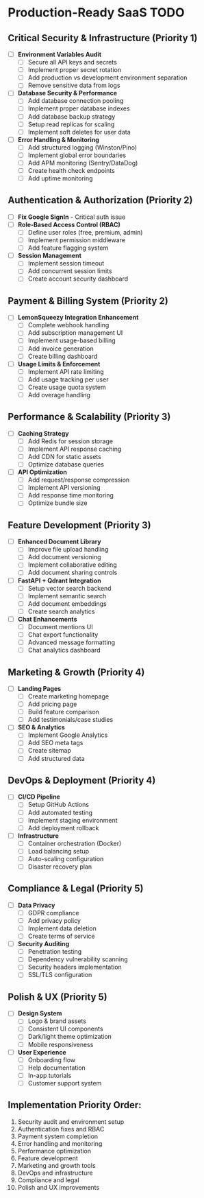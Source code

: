 # Production-Ready SaaS TODO

## Critical Security & Infrastructure (Priority 1)
- [ ] **Environment Variables Audit**
  - [ ] Secure all API keys and secrets
  - [ ] Implement proper secret rotation
  - [ ] Add production vs development environment separation
  - [ ] Remove sensitive data from logs

- [ ] **Database Security & Performance**
  - [ ] Add database connection pooling
  - [ ] Implement proper database indexes
  - [ ] Add database backup strategy
  - [ ] Setup read replicas for scaling
  - [ ] Implement soft deletes for user data

- [ ] **Error Handling & Monitoring**
  - [ ] Add structured logging (Winston/Pino)
  - [ ] Implement global error boundaries
  - [ ] Add APM monitoring (Sentry/DataDog)
  - [ ] Create health check endpoints
  - [ ] Add uptime monitoring

## Authentication & Authorization (Priority 2)
- [ ] **Fix Google SignIn** - Critical auth issue
- [ ] **Role-Based Access Control (RBAC)**
  - [ ] Define user roles (free, premium, admin)
  - [ ] Implement permission middleware
  - [ ] Add feature flagging system
  
- [ ] **Session Management**
  - [ ] Implement session timeout
  - [ ] Add concurrent session limits
  - [ ] Create account security dashboard

## Payment & Billing System (Priority 2)
- [ ] **LemonSqueezy Integration Enhancement**
  - [ ] Complete webhook handling
  - [ ] Add subscription management UI
  - [ ] Implement usage-based billing
  - [ ] Add invoice generation
  - [ ] Create billing dashboard

- [ ] **Usage Limits & Enforcement**
  - [ ] Implement API rate limiting
  - [ ] Add usage tracking per user
  - [ ] Create usage quota system
  - [ ] Add overage handling

## Performance & Scalability (Priority 3)
- [ ] **Caching Strategy**
  - [ ] Add Redis for session storage
  - [ ] Implement API response caching
  - [ ] Add CDN for static assets
  - [ ] Optimize database queries

- [ ] **API Optimization**
  - [ ] Add request/response compression
  - [ ] Implement API versioning
  - [ ] Add response time monitoring
  - [ ] Optimize bundle size

## Feature Development (Priority 3)
- [ ] **Enhanced Document Library**
  - [ ] Improve file upload handling
  - [ ] Add document versioning
  - [ ] Implement collaborative editing
  - [ ] Add document sharing controls

- [ ] **FastAPI + Qdrant Integration**
  - [ ] Setup vector search backend
  - [ ] Implement semantic search
  - [ ] Add document embeddings
  - [ ] Create search analytics

- [ ] **Chat Enhancements**
  - [ ] Document mentions UI
  - [ ] Chat export functionality
  - [ ] Advanced message formatting
  - [ ] Chat analytics dashboard

## Marketing & Growth (Priority 4)
- [ ] **Landing Pages**
  - [ ] Create marketing homepage
  - [ ] Add pricing page
  - [ ] Build feature comparison
  - [ ] Add testimonials/case studies

- [ ] **SEO & Analytics**
  - [ ] Implement Google Analytics
  - [ ] Add SEO meta tags
  - [ ] Create sitemap
  - [ ] Add structured data

## DevOps & Deployment (Priority 4)
- [ ] **CI/CD Pipeline**
  - [ ] Setup GitHub Actions
  - [ ] Add automated testing
  - [ ] Implement staging environment
  - [ ] Add deployment rollback

- [ ] **Infrastructure**
  - [ ] Container orchestration (Docker)
  - [ ] Load balancing setup
  - [ ] Auto-scaling configuration
  - [ ] Disaster recovery plan

## Compliance & Legal (Priority 5)
- [ ] **Data Privacy**
  - [ ] GDPR compliance
  - [ ] Add privacy policy
  - [ ] Implement data deletion
  - [ ] Create terms of service

- [ ] **Security Auditing**
  - [ ] Penetration testing
  - [ ] Dependency vulnerability scanning
  - [ ] Security headers implementation
  - [ ] SSL/TLS configuration

## Polish & UX (Priority 5)
- [ ] **Design System**
  - [ ] Logo & brand assets
  - [ ] Consistent UI components
  - [ ] Dark/light theme optimization
  - [ ] Mobile responsiveness

- [ ] **User Experience**
  - [ ] Onboarding flow
  - [ ] Help documentation
  - [ ] In-app tutorials
  - [ ] Customer support system

## Implementation Priority Order:
1. Security audit and environment setup
2. Authentication fixes and RBAC
3. Payment system completion
4. Error handling and monitoring
5. Performance optimization
6. Feature development
7. Marketing and growth tools
8. DevOps and infrastructure
9. Compliance and legal
10. Polish and UX improvements